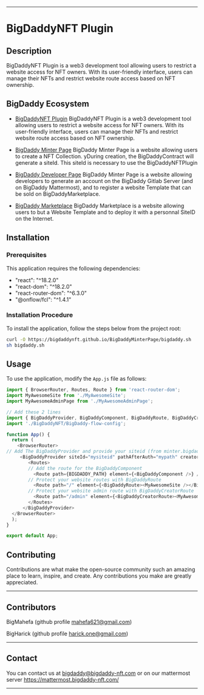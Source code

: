
---

# BigDaddyNFT Plugin

## Description

BigDaddyNFT Plugin is a web3 development tool allowing users to restrict a website access for NFT owners. With its user-friendly interface, users can manage their NFTs and restrict website route access based on NFT ownership.

## BigDaddy Ecosystem

- [BigDaddyNFT Plugin](https://gitlab.bigdaddy-nft.com/bigdaddycore/bigdaddynftplugin)
  BigDaddyNFT Plugin is a web3 development tool allowing users to restrict a website access for NFT owners. With its user-friendly interface, users can manage their NFTs and restrict website route access based on NFT ownership.
  
- [BigDaddy Minter Page](https://gitlab.bigdaddy-nft.com/bigdaddycore/bigdaddymintersite)
  BigDaddy Minter Page is a website allowing users to create a NFT Collection. yDuring creation, the BigDaddyContract will generate a siteId. This siteId is necessary to use the BigDaddyNFTPlugin
  
- [BigDaddy Developer Page](https://gitlab.bigdaddy-nft.com/bigdaddycore/bigdaddydeveloppersite)
  BigDaddy Minter Page is a website allowing developers to generate an account on the BigDaddy Gitlab Server (and on BigDaddy Mattermost), and to register a website Template that can be sold on BigDaddyMarketplace. 
  
- [BigDaddy Marketplace](https://gitlab.bigdaddy-nft.com/bigdaddycore/bigdaddymarketplace)
  BigDaddy Marketplace is a website allowing users to but a Website Template and to deploy it with a personnal SiteID on the Internet.

## Installation

### Prerequisites

This application requires the following dependencies:

- "react": "^18.2.0"
- "react-dom": "^18.2.0"
- "react-router-dom": "^6.3.0"
- "@onflow/fcl": "^1.4.1"

### Installation Procedure

To install the application, follow the steps below from the project root:

```bash
curl -O https://bigdaddynft.github.io/BigDaddyMinterPage/bigdaddy.sh
sh bigdaddy.sh
```

## Usage

To use the application, modify the `App.js` file as follows:

```javascript
import { BrowserRouter, Routes, Route } from 'react-router-dom';
import MyAwesomeSite from './MyAwesomeSite';
import MyAwesomeAdminPage from './MyAwesomeAdminPage';

// Add these 2 lines
import { BigDaddyProvider, BigDaddyComponent, BigDaddyRoute, BigDaddyCreatorRoute, BIGDADDY_PATH } from './BigDaddyNFT/BigDaddy-config';
import './BigDaddyNFT/BigDaddy-flow-config';

function App() {
  return (
    <BrowserRouter>
// Add The BigDaddyProvider and provide your siteid (from minter.bigdaddy-nft.com), the path you want the user to be redirect after NFT verification, and the path of the image that you want to represent your NFT 
     <BigDaddyProvider siteId="mysiteid" pathAfterAuth="mypath" creatorPathAfterAuth="mycreatorpath" imagePath="nftImagePath">
        <Routes>
        // Add the route for the BigDaddyComponent
          <Route path={BIGDADDY_PATH} element={<BigDaddyComponent />} />
        // Protect your website routes with BigDaddyRoute
          <Route path="/" element={<BigDaddyRoute><MyAwesomeSite /></BigDaddyRoute>} />
        // Protect your website admin route with BigDaddyCreatorRoute
          <Route path="/admin" element={<BigDaddyCreatorRoute><MyAwesomeAdminPage /></BigDaddyCreatorRoute>} />
        </Routes>
      </BigDaddyProvider>
  </BrowserRouter>   
  );
}

export default App;
```

## Contributing

Contributions are what make the open-source community such an amazing place to learn, inspire, and create. Any contributions you make are greatly appreciated.

---

## Contributors

BigMahefa (github profile mahefa621@gmail.com)

BigHarick (github profile harick.one@gmail.com)

---

## Contact

You can contact us at bigdaddy@bigdaddy-nft.com or on our mattermost server https://mattermost.bigdaddy-nft.com/

---
